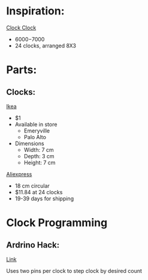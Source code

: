Inspiration:
============
[Clock Clock](https://clockclock.com/)

* $6000-$7000
* 24 clocks, arranged 8X3

Parts:
======

Clocks:
-------
[Ikea](http://www.ikea.com/us/en/catalog/products/80196593/)

* $1
* Available in store
    * Emeryville
    * Palo Alto
* Dimensions
    * Width: 7 cm
    * Depth: 3 cm
    * Height: 7 cm

[Aliexpress](https://www.aliexpress.com/item/Horloge-murale-Bathroom-Wall-Clock-Shower-Wall-Analog-Clock-Digital-Temperature-Display-Water-Resistant-with-Sucker/32705076714.html?spm=2114.search0204.3.331.rhXeBC&ws_ab_test=searchweb0_0,searchweb201602_2_10152_10065_10151_10130_5490020_10068_5470017_5560011_10307_10137_10060_10155_10154_10056_10055_10054_10059_100031_10099_5460020_10338_10103_10102_440_10052_10053_10107_10050_10142_10051_10324_10325_5380020_10326_10084_513_10083_10080_10082_10081_10178_10110_10111_10112_10113_10114_143_5570011_10312_10313_10314_10078_10079_9893_10073_5550011-9893,searchweb201603_23,ppcSwitch_5_ppcChannel&btsid=a5ddf835-0ab7-4e64-836b-161bd324ff17&algo_expid=7e10d040-84be-4d84-921f-2b303f45165c-43&algo_pvid=7e10d040-84be-4d84-921f-2b303f45165c)

* 18 cm circular
* $11.84 at 24 clocks
* 19-39 days for shipping

Clock Programming
=================

Ardrino Hack:
-------------

[Link](http://www.cibomahto.com/2008/03/controlling-a-clock-with-an-arduino/)

Uses two pins per clock to step clock by desired count
